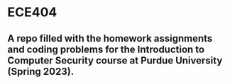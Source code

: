 # ECE404
## A repo filled with the homework assignments and coding problems for the Introduction to Computer Security course at Purdue University (Spring 2023).
